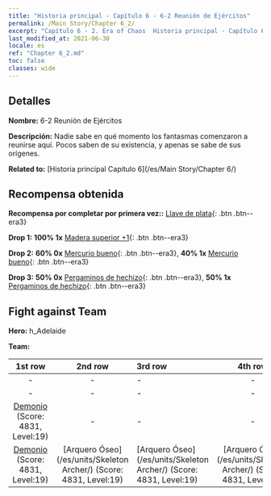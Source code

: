 ```yaml
---
title: "Historia principal - Capítulo 6 - 6-2 Reunión de Ejércitos"
permalink: /Main Story/Chapter 6_2/
excerpt: "Capítulo 6 - 2. Era of Chaos  Historia principal - Capítulo 6_2. 6-2 Reunión de Ejércitos"
last_modified_at: 2021-06-30
locale: es
ref: "Chapter 6_2.md"
toc: false
classes: wide
---
```


## Detalles

 **Nombre:** 6-2 Reunión de Ejércitos

 **Descripción:** Nadie sabe en qué momento los fantasmas comenzaron a reunirse aquí. Pocos saben de su existencia, y apenas se sabe de sus orígenes.

 **Related to:** [Historia principal Capítulo 6](/es/Main Story/Chapter 6/)

## Recompensa obtenida

 **Recompensa por completar por primera vez::** [Llave de plata](/ItemsES/con_693/){: .btn .btn--era3}

 **Drop 1:** **100% 1x** [Madera superior +1](/ItemsES/mat_20/){: .btn .btn--era3}

 **Drop 2:** **60% 0x** [Mercurio bueno](/ItemsES/mat_14/){: .btn .btn--era3}, **40% 1x** [Mercurio bueno](/ItemsES/mat_14/){: .btn .btn--era3}

 **Drop 3:** **50% 0x** [Pergaminos de hechizo](/ItemsES/con_694/){: .btn .btn--era3}, **50% 1x** [Pergaminos de hechizo](/ItemsES/con_694/){: .btn .btn--era3}


## Fight against Team
 **Hero:** h_Adelaide

 **Team:**


  | 1st row | 2nd row | 3rd row | 4th row |
  |:----:|:----:|:----|:----:|
  | - | - | - | - |
  | - | - | - | - |
  | [Demonio](/es/units/Demon/) (Score: 4831, Level:19)  | - | - | - |
  | [Demonio](/es/units/Demon/) (Score: 4831, Level:19)  | [Arquero Óseo](/es/units/Skeleton Archer/) (Score: 4831, Level:19)  | [Arquero Óseo](/es/units/Skeleton Archer/) (Score: 4831, Level:19)  | [Arquero Óseo](/es/units/Skeleton Archer/) (Score: 4831, Level:19)  |


